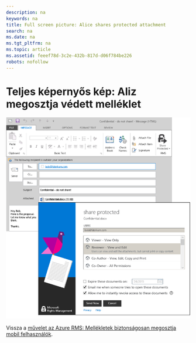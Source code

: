```yaml
---
description: na
keywords: na
title: Full screen picture: Alice shares protected attachment
search: na
ms.date: na
ms.tgt_pltfrm: na
ms.topic: article
ms.assetid: feeef78d-3c2e-432b-817d-d06f784be226
robots: nofollow
---
```

# Teljes k&#233;pernyős k&#233;p: Aliz megosztja v&#233;dett mell&#233;klet
![](../Image/AzRMS_StoryboardEmaill1.PNG)

Vissza a [művelet az Azure RMS: Mellékletek biztonságosan megosztja mobil felhasználók](http://technet.microsoft.com/library/jj585026.aspx).

